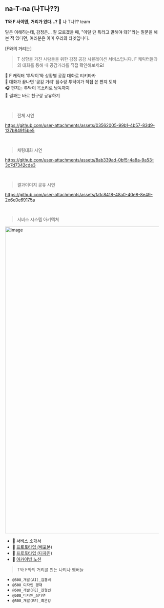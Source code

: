 ## na-T-na (나T나??)

**T와 F 사이엔, 거리가 있다...?** 📏 나 T나?? team

말은 이해하는데, 감정은... 잘 모르겠을 때,
"이럴 땐 뭐라고 말해야 돼?"라는 질문을 해본 적 있다면,
여러분은 이미 우리의 타겟입니다.

[F와의 거리는]
> T 성향을 가진 사람들을 위한 감정 공감 시뮬레이션 서비스입니다.
> F 캐릭터들과의 대화를 통해 내 공감거리를 직접 확인해보세요!


💬 F 캐릭터 ‘투닥이’와 상황별 공감 대화로 티키타카 <br>
💌 대화가 끝나면 ‘공감 거리’ 점수랑 투닥이가 직접 쓴 편지 도착 <br>
🎧 편지는 투닥이 목소리로 낭독까지 <br>
👐 결과는 바로 친구랑 공유하기 <br>

<br>

> 전체 시연

https://github.com/user-attachments/assets/03562005-99b1-4b57-83d9-137b84915be5

<br>

> 채팅대화 시연

https://github.com/user-attachments/assets/8ab339ad-0bf5-4a8a-9a53-3c7d7342cde3

<br>

> 결과이미지 공유 시연

https://github.com/user-attachments/assets/fa1c8418-48a0-40e8-8e49-2e6e0e69175a

<br>

> 서비스 시스템 아키텍쳐
<img width="2500" height="1000" alt="image" src="https://github.com/user-attachments/assets/5d83c27e-d05d-402b-ad83-0e1e7b5595aa" />



- 🔗 [서비스 소개서](https://www.figma.com/deck/SD6UF09n5KP2CCGeGRwzgb/F%EC%99%80%EC%9D%98-%EA%B1%B0%EB%A6%AC---%EC%84%9C%EB%B9%84%EC%8A%A4-%EC%86%8C%EA%B0%9C%EC%84%9C?kind=deck&node-id=1-4682)
- 🔗 [프로토타입 (배포본)](https://na-t-na-fe.vercel.app/)
- 🔗 [프로토타입 (디자인)](https://www.figma.com/proto/7eDduxXiOZG4jbRbQrbiO5/%EB%82%98%ED%8B%B0%EB%82%98-%ED%94%84%EB%A1%9C%ED%86%A0%ED%83%80%EC%9E%85?content-scaling=fixed&kind=proto&node-id=1-3565&page-id=0%3A1&scaling=min-zoom&starting-point-node-id=1%3A3508)
- 🔗 [아카이빙 노션](https://ubiquitous-blackberry-1d3.notion.site/2483cff2c9eb805eb6edc5cc93cf8e2b)


> T와 F와의 거리를 만든 나티나 멤버들
- `@508_개발(AI)_김홍비` 
- `@508_디자인_경재` 
- `@508_개발(FE)_진형빈` 
- `@508_디자인_최다연` 
- `@508_개발(BE)_최은강`
